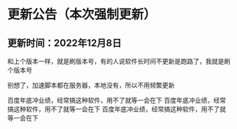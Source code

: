 # 更新公告（本次强制更新）
## 更新时间：2022年12月8日
和上个版本一样，就是刷版本号，有的人说软件长时间不更新是跑路了，我就是刷个版本号

别想了，加速脚本都在服务器，本地没有，所以不用频繁更新

百度年底冲业绩，经常搞这种软件，用不了就等一会在下
百度年底冲业绩，经常搞这种软件，用不了就等一会在下
百度年底冲业绩，经常搞这种软件，用不了就等一会在下
